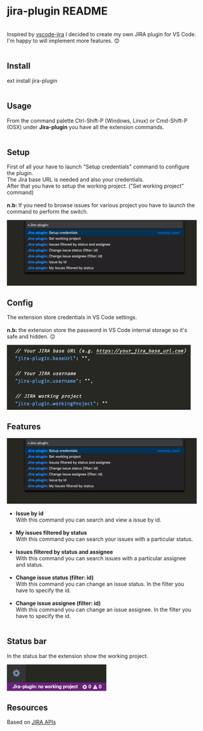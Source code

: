 # jira-plugin README

<br>Inspired by [vscode-jira](https://github.com/KnisterPeter/vscode-jira) I decided to create my own JIRA plugin for VS Code.<br>
I'm happy to will implement more features. :blush: <br><br>

## Install

ext install jira-plugin<br><br>

## Usage

From the command palette Ctrl-Shift-P (Windows, Linux) or Cmd-Shift-P (OSX) under <b>Jira-plugin</b> you have all the extension commands.<br><br>

## Setup

First of all your have to launch "Setup credentials" command to configure the plugin.<br>
The Jira base URL is needed and also your credentials.<br>
After that you have to setup the working project. ("Set working project" command)<br><br>
<b>n.b:</b> If you need to browse issues for various project you have to launch the command to perform the switch.<br>

![Setup](images/setup.gif)

## Config

The extension store credentials in VS Code settings.<br><br>
<b>n.b:</b> the extension store the password in VS Code internal storage so it's safe and hidden. :wink: <br>

![Settings](images/settings.png)

## Features

![Commands](images/commands.gif)

- <b>Issue by id</b><br>
  With this command you can search and view a issue by id.<br><br>
- <b>My issues filtered by status</b><br>
  With this command you can search your issues with a particular status.<br><br>
- <b>Issues filtered by status and assignee</b><br>
  With this command you can search issues with a particular assignee and status.<br><br>
- <b>Change issue status (filter: id)</b><br>
  With this command you can change an issue status. In the filter you have to specify the id. <br><br>
- <b>Change issue assignee (filter: id)</b><br>
  With this command you can change an issue assignee. In the filter you have to specify the id.<br><br>

## Status bar

In the status bar the extension show the working project. <br>

![StatusBar](images/status-bar.png)

## Resources

Based on [JIRA APIs](https://developer.atlassian.com/cloud/jira/platform/rest/)
